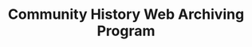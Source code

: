 ---
abstract: null
creators:
- Donova, Lori
date: null
document_url: https://services.phaidra.univie.ac.at/api/object/o:1424694/download
grand_parent: iPRES
institutions:
- Web Archiving & Data Services,Internet Archive
keywords: []
landing_page_url: https://phaidra.univie.ac.at/o:1424694
language: eng
layout: publication
license: All rights reserved
notes_url: null
parent: iPRES 2021
presentation_url: null
size: 30447
source_name: iPRES
title: Community History Web Archiving Program
type: lightning talk
year: 2021
---